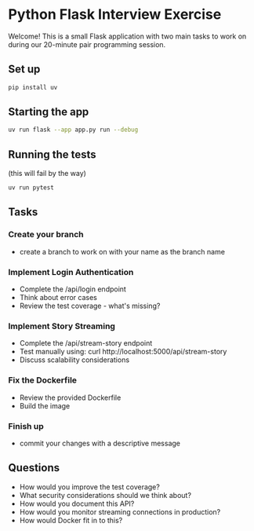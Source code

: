 # Python Flask Interview Exercise

Welcome! This is a small Flask application with two main tasks to work on during our 20-minute pair programming session.

## Set up
```bash
pip install uv
```

## Starting the app
```bash
uv run flask --app app.py run --debug
```

## Running the tests

(this will fail by the way)
```bash
uv run pytest
```


## Tasks

### Create your branch
 - create a branch to work on with your name as the branch name


### Implement Login Authentication

- Complete the /api/login endpoint
- Think about error cases
- Review the test coverage - what's missing?


### Implement Story Streaming

- Complete the /api/stream-story endpoint
- Test manually using: curl http://localhost:5000/api/stream-story
- Discuss scalability considerations

### Fix the Dockerfile
- Review the provided Dockerfile
- Build the image

### Finish up
 - commit your changes with a descriptive message


## Questions

- How would you improve the test coverage?
- What security considerations should we think about?
- How would you document this API?
- How would you monitor streaming connections in production?
- How would Docker fit in to this?